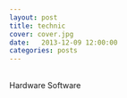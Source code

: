 ```yaml
---
layout: post
title: technic
cover: cover.jpg
date:   2013-12-09 12:00:00
categories: posts
---
```


<br>
Hardware
Software
